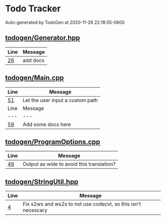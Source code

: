 # Todo Tracker

Auto-generated by TodoGen at 2020-11-26 22:18:55-0600


## [todogen/Generator.hpp](todogen/Generator.hpp)
|Line|Message|
|---|---|
| [26](todogen/Generator.hpp#L26) | add docs |

## [todogen/Main.cpp](todogen/Main.cpp)
|Line|Message|
|---|---|
| [51](todogen/Main.cpp#L51) | Let the user input a custom path |
|Line|Message|
|---|---|
| [59](todogen/Main.cpp#L59) | Add some docs here |

## [todogen/ProgramOptions.cpp](todogen/ProgramOptions.cpp)
|Line|Message|
|---|---|
| [49](todogen/ProgramOptions.cpp#L49) | Output as wide to avoid this translation? |

## [todogen/StringUtil.hpp](todogen/StringUtil.hpp)
|Line|Message|
|---|---|
| [4](todogen/StringUtil.hpp#L4) | Fix s2ws and ws2s to not use codecvt, so this isn't necescary  |
